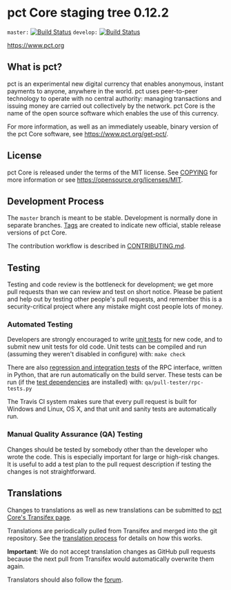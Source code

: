 pct Core staging tree 0.12.2
===============================

`master:` [![Build Status](https://travis-ci.org/T0mH4rr1s0n/pct-Coin.svg?branch=master)](https://travis-ci.org/T0mH4rr1s0n/pct-Coin) `develop:` [![Build Status](https://travis-ci.org/T0mH4rr1s0n/pct-Coin.svg?branch=develop)](https://travis-ci.org/T0mH4rr1s0n/pct-Coin/branches)

https://www.pct.org


What is pct?
----------------

pct is an experimental new digital currency that enables anonymous, instant
payments to anyone, anywhere in the world. pct uses peer-to-peer technology
to operate with no central authority: managing transactions and issuing money
are carried out collectively by the network. pct Core is the name of the open
source software which enables the use of this currency.

For more information, as well as an immediately useable, binary version of
the pct Core software, see https://www.pct.org/get-pct/.


License
-------

pct Core is released under the terms of the MIT license. See [COPYING](COPYING) for more
information or see https://opensource.org/licenses/MIT.

Development Process
-------------------

The `master` branch is meant to be stable. Development is normally done in separate branches.
[Tags](https://github.com/pctpay/pct/tags) are created to indicate new official,
stable release versions of pct Core.

The contribution workflow is described in [CONTRIBUTING.md](CONTRIBUTING.md).

Testing
-------

Testing and code review is the bottleneck for development; we get more pull
requests than we can review and test on short notice. Please be patient and help out by testing
other people's pull requests, and remember this is a security-critical project where any mistake might cost people
lots of money.

### Automated Testing

Developers are strongly encouraged to write [unit tests](/doc/unit-tests.md) for new code, and to
submit new unit tests for old code. Unit tests can be compiled and run
(assuming they weren't disabled in configure) with: `make check`

There are also [regression and integration tests](/qa) of the RPC interface, written
in Python, that are run automatically on the build server.
These tests can be run (if the [test dependencies](/qa) are installed) with: `qa/pull-tester/rpc-tests.py`

The Travis CI system makes sure that every pull request is built for Windows
and Linux, OS X, and that unit and sanity tests are automatically run.

### Manual Quality Assurance (QA) Testing

Changes should be tested by somebody other than the developer who wrote the
code. This is especially important for large or high-risk changes. It is useful
to add a test plan to the pull request description if testing the changes is
not straightforward.

Translations
------------

Changes to translations as well as new translations can be submitted to
[pct Core's Transifex page](https://www.transifex.com/projects/p/pct/).

Translations are periodically pulled from Transifex and merged into the git repository. See the
[translation process](doc/translation_process.md) for details on how this works.

**Important**: We do not accept translation changes as GitHub pull requests because the next
pull from Transifex would automatically overwrite them again.

Translators should also follow the [forum](https://www.pct.org/forum/topic/pct-worldwide-collaboration.88/).
